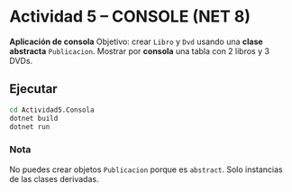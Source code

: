 # Actividad 5 – CONSOLE (NET 8)

**Aplicación de consola** 
Objetivo: crear `Libro` y `Dvd` usando una **clase abstracta** `Publicacion`.
Mostrar por **consola** una tabla con 2 libros y 3 DVDs.

## Ejecutar
```bash
cd Actividad5.Consola
dotnet build
dotnet run
```

### Nota 
No puedes crear objetos `Publicacion` porque es `abstract`. Solo instancias de las clases derivadas.
